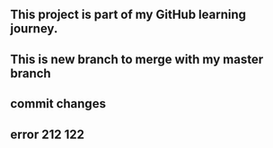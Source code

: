
## This project is part of my GitHub learning journey.

## This is new branch to merge with my master branch

## commit changes

## error 212 122